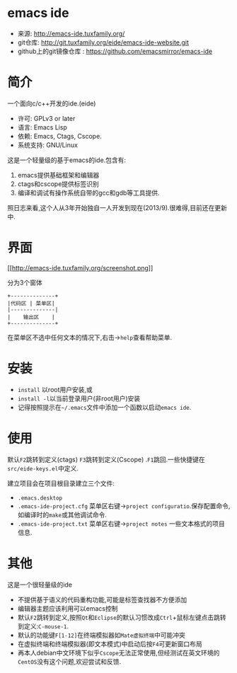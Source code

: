 # emacs ide

* 来源: http://emacs-ide.tuxfamily.org/
* git仓库: http://git.tuxfamily.org/eide/emacs-ide-website.git
* github上的git镜像仓库 : https://github.com/emacsmirror/emacs-ide


# 简介

一个面向c/c++开发的ide.(eide)

* 许可: GPLv3 or later
* 语言: Emacs Lisp
* 依赖: Emacs, Ctags, Cscope.
* 系统支持: GNU/Linux

这是一个轻量级的基于emacs的ide.包含有:

1. emacs提供基础框架和编辑器
2. ctags和cscope提供标签识别
3. 编译和调试有操作系统自带的gcc和gdb等工具提供.

照日志来看,这个人从3年开始独自一人开发到现在(2013/9).很难得,目前还在更新中.

# 界面

[[http://emacs-ide.tuxfamily.org/screenshot.png]]

分为3个窗体
```
+--------------+
|代码区 | 菜单区|
|--------------|
|    输出区    |
+--------------+
```

在菜单区不选中任何文本的情况下,右击->`help`查看帮助菜单.

# 安装

* `install` 以root用户安装,或
* `install -l`以当前登录用户(非root用户)安装
* 记得按照提示在`~/.emacs`文件中添加一个函数以启动`emacs ide`.

# 使用

默认`F2`跳转到定义(ctags) `F3`跳转到定义(Cscope) .`F1`跳回.一些快捷键在`src/eide-keys.el`中定义.

建立项目会在项目根目录建立三个文件:

* `.emacs.desktop`
* `.emacs-ide-project.cfg` 菜单区右键->`project configuratio`.保存配置命令,如编译时的`make`或其他调试命令.
* `.emacs-ide-project.txt` 菜单区右键->`project notes` 一些文本格式的项目信息.

# 其他

这是一个很轻量级的ide

* 不提供基于语义的代码重构功能,可能是标签查找器不方便添加
* 编辑器主题应该利用可以emacs控制
* 默认`F2`跳转到定义,按照`Qt`和`Eclipse`的默认习惯改成`Ctrl`+鼠标左键点击跳转到定义:`C-mouse-1`.
* 默认的功能键`F[1-12]`在终端模拟器如`Mate虚拟终端`中可能冲突
* 在虚拟终端和终端模拟器(即文本模式)中启动后按`F4`可更新窗口布局
* 再本人debian中文环境下似乎`Cscope`无法正常使用,但经测试在英文环境的`CentOS`没有这个问题,欢迎尝试和反馈.
